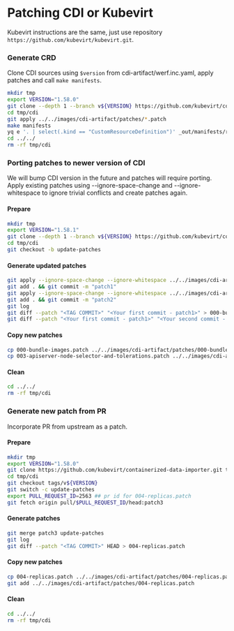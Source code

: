 # Patching CDI or Kubevirt

Kubevirt instructions are the same, just use repository `https://github.com/kubevirt/kubevirt.git`.

### Generate CRD

Clone CDI sources using `$version` from cdi-artifact/werf.inc.yaml, apply patches and call `make manifests`.

```bash
mkdir tmp
export VERSION="1.58.0"
git clone --depth 1 --branch v${VERSION} https://github.com/kubevirt/containerized-data-importer.git tmp/cdi
cd tmp/cdi
git apply ../../images/cdi-artifact/patches/*.patch
make manifests
yq e '. | select(.kind == "CustomResourceDefinition")' _out/manifests/release/cdi-operator.yaml > ../../crds/cdi.yaml
cd ../../
rm -rf tmp/cdi
```


### Porting patches to newer version of CDI

We will bump CDI version in the future and patches will require porting. Apply existing patches using --ignore-space-change and --ignore-whitespace to ignore trivial conflicts and create patches again.

#### Prepare
```bash
mkdir tmp
export VERSION="1.58.1"
git clone --depth 1 --branch v${VERSION} https://github.com/kubevirt/containerized-data-importer.git tmp/cdi
cd tmp/cdi
git checkout -b update-patches
```

#### Generate updated patches
```bash
git apply --ignore-space-change --ignore-whitespace ../../images/cdi-artifact/patches/000-bundle-images.patch ## if patch failed - use --reject
git add . && git commit -m "patch1"
git apply --ignore-space-change --ignore-whitespace ../../images/cdi-artifact/patches/003-apiserver-node-selector-and-tolerations.patch ## if patch failed - use --reject
git add . && git commit -m "patch2"
git log 
git diff --patch "<TAG COMMIT>" "<Your first commit - patch1>" > 000-bundle-images.patch
git diff --patch "<Your first commit - patch1>" "<Your second commit - patch2>" > 003-apiserver-node-selector-and-tolerations.patch
```
#### Copy new patches
```bash
cp 000-bundle-images.patch ../../images/cdi-artifact/patches/000-bundle-images.patch
cp 003-apiserver-node-selector-and-tolerations.patch ../../images/cdi-artifact/patches/003-apiserver-node-selector-and-tolerations.patch
```

#### Сlean
```bash
cd ../../
rm -rf tmp/cdi
```

### Generate new patch from PR

Incorporate PR from upstream as a patch.

#### Prepare
```bash
mkdir tmp
export VERSION="1.58.0"
git clone https://github.com/kubevirt/containerized-data-importer.git tmp/cdi
cd tmp/cdi
git checkout tags/v${VERSION}
git switch -c update-patches
export PULL_REQUEST_ID=2563 ## pr id for 004-replicas.patch
git fetch origin pull/$PULL_REQUEST_ID/head:patch3
```
#### Generate patches
```bash
git merge patch3 update-patches
git log 
git diff --patch "<TAG COMMIT>" HEAD > 004-replicas.patch
```
#### Copy new patches
```bash
cp 004-replicas.patch ../../images/cdi-artifact/patches/004-replicas.patch
git add ../../images/cdi-artifact/patches/004-replicas.patch
```
#### Сlean
```bash
cd ../../
rm -rf tmp/cdi
```
